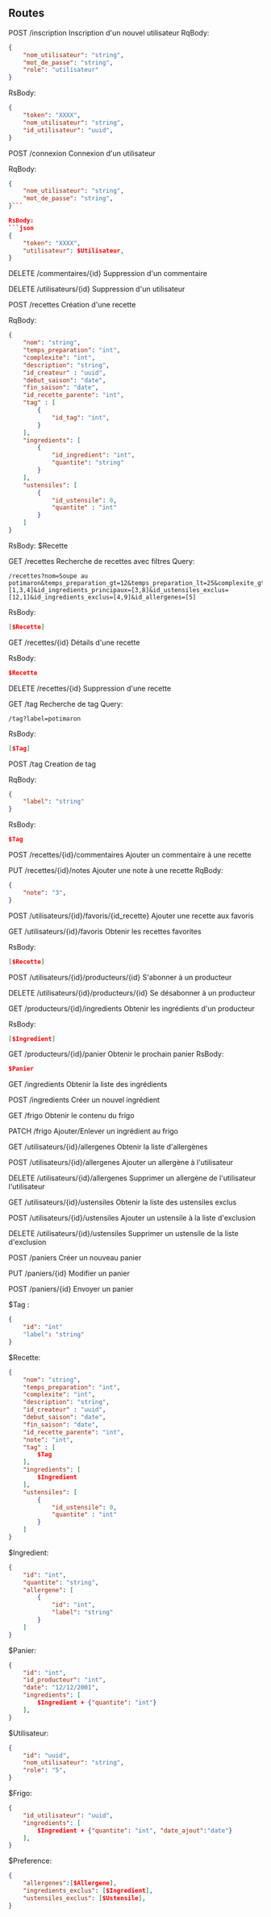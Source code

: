 ## Routes

POST
/inscription
Inscription d'un nouvel utilisateur
RqBody:
```json
{
    "nom_utilisateur": "string",
    "mot_de_passe": "string",
    "role": "utilisateur"
}
```

RsBody:
```json
{
    "token": "XXXX",
    "nom_utilisateur": "string",
    "id_utilisateur": "uuid",
}
```


POST
/connexion
Connexion d'un utilisateur

RqBody:
```json
{
    "nom_utilisateur": "string",
    "mot_de_passe": "string",
}```

RsBody:
```json
{
    "token": "XXXX",
    "utilisateur": $Utilisateur,
}
```

DELETE
/commentaires/{id}
Suppression d'un commentaire

DELETE
/utilisateurs/{id}
Suppression d'un utilisateur

POST
/recettes
Création d'une recette

RqBody:
```json
{
    "nom": "string",
    "temps_preparation": "int",
    "complexite": "int",
    "description": "string",
    "id_createur" : "uuid",
    "debut_saison": "date",
    "fin_saison": "date",
    "id_recette_parente": "int",
    "tag" : [
        {
            "id_tag": "int",
        }
    ],
    "ingredients": [
        {
            "id_ingredient": "int",
            "quantite": "string"
        }
    ],
    "ustensiles": [
        {
            "id_ustensile": 0,
            "quantite" : "int"
        }
    ]
}
```

RsBody: 
$Recette

GET
/recettes
Recherche de recettes avec filtres
Query:
```
/recettes?nom=Soupe au potimaron&temps_preparation_gt=12&temps_preparation_lt=25&complexite_gt=0&complexite_lt=5&debut_saison=01/08&fin_saison=01/11&note_gt=0&note_lt=5&id_tag=[1,3,4]&id_ingredients_principaux=[3,8]&id_ustensiles_exclus=[12,1]&id_ingredients_exclus=[4,9]&id_allergenes=[5]
```

RsBody:
```json
[$Recette]
```

GET
/recettes/{id}
Détails d'une recette

RsBody:
```json
$Recette
```

DELETE
/recettes/{id}
Suppression d'une recette

GET
/tag
Recherche de tag
Query:
```
/tag?label=potimaron
```

RsBody:
```json
[$Tag]
```

POST
/tag
Creation de tag

RqBody:
```json
{
    "label": "string"
}
```

RsBody:
```json
$Tag
```

POST
/recettes/{id}/commentaires
Ajouter un commentaire à une recette

PUT
/recettes/{id}/notes
Ajouter une note à une recette
RqBody:
```json
{
    "note": "3",
}
```

POST
/utilisateurs/{id}/favoris/{id_recette}
Ajouter une recette aux favoris

GET
/utilisateurs/{id}/favoris
Obtenir les recettes favorites

RsBody:
```json
[$Recette]
```

POST
/utilisateurs/{id}/producteurs/{id}
S'abonner à un producteur

DELETE
/utilisateurs/{id}/producteurs/{id}
Se désabonner à un producteur

GET
/producteurs/{id}/ingredients
Obtenir les ingrédients d'un producteur

RsBody:
```json
[$Ingredient]
```

GET
/producteurs/{id}/panier
Obtenir le prochain panier
RsBody:
```json
$Panier
```

GET
/ingredients
Obtenir la liste des ingrédients

POST
/ingredients
Créer un nouvel ingrédient

GET
/frigo
Obtenir le contenu du frigo

PATCH
/frigo
Ajouter/Enlever un ingrédient au frigo

GET
/utilisateurs/{id}/allergenes
Obtenir la liste d'allergènes 

POST
/utilisateurs/{id}/allergenes
Ajouter un allergène à l'utilisateur

DELETE
/utilisateurs/{id}/allergenes
Supprimer un allergène de l'utilisateur l'utilisateur

GET
/utilisateurs/{id}/ustensiles
Obtenir la liste des ustensiles exclus

POST
/utilisateurs/{id}/ustensiles
Ajouter un ustensile à la liste d'exclusion

DELETE
/utilisateurs/{id}/ustensiles
Supprimer un ustensile de la liste d'exclusion

POST
/paniers
Créer un nouveau panier

PUT
/paniers/{id}
Modifier un panier

POST
/paniers/{id}
Envoyer un panier

$Tag :
```json
{
    "id": "int"
    "label": "string"
}
```

$Recette:
```json
{
    "nom": "string",
    "temps_preparation": "int",
    "complexite": "int",
    "description": "string",
    "id_createur" : "uuid",
    "debut_saison": "date",
    "fin_saison": "date",
    "id_recette_parente": "int",
    "note": "int",
    "tag" : [
        $Tag
    ],
    "ingredients": [
        $Ingredient
    ],
    "ustensiles": [
        {
            "id_ustensile": 0,
            "quantite" : "int"
        }
    ]
}
```

$Ingredient:
```json
{
    "id": "int",
    "quantite": "string",
    "allergene": [ 
        {
            "id": "int",
            "label": "string"
        }
    ]
}
```

$Panier:
```json
{
    "id": "int",
    "id_producteur": "int",
    "date": "12/12/2001",
    "ingredients": [
        $Ingredient + {"quantite": "int"}
    ],
}
```

$Utilisateur:
```json
{
    "id": "uuid",
    "nom_utilisateur": "string",
    "role": "5",
}
```

$Frigo:
```json
{
    "id_utilisateur": "uuid",
    "ingredients": [
        $Ingredient + {"quantite": "int", "date_ajout":"date"}
    ],
}
```

$Preference:
```json
{
    "allergenes":[$Allergene],
    "ingredients_exclus": [$Ingredient],
    "ustensiles_exclus": [$Ustensile],
}
```

